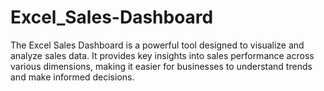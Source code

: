 # Excel_Sales-Dashboard
The Excel Sales Dashboard is a powerful tool designed to visualize and analyze sales data. It provides key insights into sales performance across various dimensions, making it easier for businesses to understand trends and make informed decisions.

